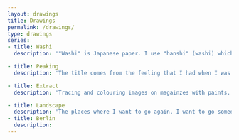 ```yaml
---
layout: drawings
title: Drawings
permalink: /drawings/
type: drawings
series:
- title: Washi
  description: '"Washi" is Japanese paper. I use "hanshi" (washi) which is specialized for ink calligraphy. I practiced calligraphy and have a certificate. I stopped training that when I was 18 years old, but I thought of the paper when I researched a context of texts as a form of art in painting. I bought the hanshi and asked my family to send them over here from Japan. The hanshi surface is smooth and moist and thin but tough. Oil painting is great with hanshi, they suit each other. The paper becomes transparent, and flat like being pressed no any wrinkle. Oil on washi paper is my most favorite combination. この紙は半紙といって、書道の際に使う紙です。私は書道をずっとやっていたので、とても馴染みがあり、最近たまたま思い出し日本で購入し、家族にこちらに送ってもらったものです。というのも、こちらの水彩の紙は私にはとても固く、厚く、表面がでこぼこしているのが慣れなかったためです。なのでコピー用紙をよく使用していました。和紙はとても強く、しかししなやかで、透明性が強い。油絵の具と使うと、紙はまっすぐになりしわひとつなくなる。そして発色は鮮やか。私が今最も気に入っているコンビネーションの一つです。'

- title: Peaking
  description: 'The title comes from the feeling that I had when I was drawing on magazines. I felt I withdrew “something invisible” from the image. They are hiding inside but I drag them out by adding colour and shape. This may be infuluenced by Japanese animism “8 million gods” which is deeply rooted in the society. The gods exist in every single things, includes materials, household goods. They are not a supreme, they are different kind or spirit. Drawing on magazine is peeking their existence. これは私が雑誌にドローイングをする行為が、そこにある見えないものの存在を盗み見しているような気持になったからです。そこにはないものが、少し色や形を加えるだけで「何か」の存在が現れる。山や自然を見ている時に感じる、何かの存在。日本の「八百万の神」あらゆるものに「神」が存在する。ここでいう「神」はそんなに偉いものではなく、妖精とか精霊のような人間や動物とは少し違う「何か」であって、そういうアニミズム的なもの。ただの部屋の写真だけれど、そこに潜むなにかを盗み見する。'

- title: Extract
  description: 'Tracing and colouring images on magainzes with paints. This simple practice gives me a fun. Photos are already well composed. I can focus on shape and colour. I feel excited when strange images emerge. 雑誌に描かれているものなぞる。塗る。ただそれだけのことである。何も考えなくてよく、構図ももうよく考えられているものだから完成度が高い。ただただ楽しい。それでも少しPeakingと似て、こんな形になるのか！という発見がある。'

- title: Landscape 
  description: 'The places where I want to go again, I want to go someday.  The memories of drawing are last long, drawing is an action to nail the moment inside me. 風景を描いたもの。風景と言ってもどこを描いているのかもよくわからないだろう。それでも私の中でははっきりとしている。これはここのあの時のものだ。一度ドローイングとして軌跡を残すとその記憶をとてもはっきりと残る。何かいいものを見たとき、何かいいなと思った瞬間に私はこのようなことをする。すると写真に撮るよりも強くその時の状況が思い起こせるから。'
- title: Berlin
  description: 
---
```


